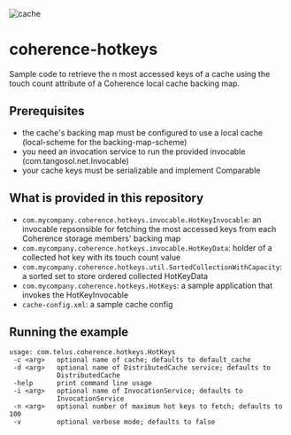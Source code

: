 ![cache](./images/img.png)

# coherence-hotkeys

Sample code to retrieve the n most accessed keys of a cache using the touch count attribute of a Coherence local cache backing map.

## Prerequisites

- the cache's backing map must be configured to use a local cache (local-scheme for the backing-map-scheme)
- you need an invocation service to run the provided invocable (com.tangosol.net.Invocable)
- your cache keys must be serializable and implement Comparable

## What is provided in this repository

- ```com.mycompany.coherence.hotkeys.invocable.HotKeyInvocable```: an invocable repsonsible for fetching the most accessed keys from each Coherence storage members' backing map
- ```com.mycompany.coherence.hotkeys.invocable.HotKeyData```: holder of a collected hot key with its touch count value
- ```com.mycompany.coherence.hotkeys.util.SortedCollectionWithCapacity```: a sorted set to store ordered collected HotKeyData
- ```com.mycompany.coherence.hotkeys.HotKeys```: a sample application that invokes the HotKeyInvocable
- ```cache-config.xml```: a sample cache config

## Running the example

```
usage: com.telus.coherence.hotkeys.HotKeys
 -c <arg>   optional name of cache; defaults to default_cache
 -d <arg>   optional name of DistributedCache service; defaults to
            DistributedCache
 -help      print command line usage
 -i <arg>   optional name of InvocationService; defaults to
            InvocationService
 -n <arg>   optional number of maximum hot keys to fetch; defaults to 100
 -v         optional verbose mode; defaults to false
```
